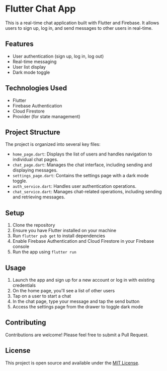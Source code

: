 # Flutter Chat App

This is a real-time chat application built with Flutter and Firebase. It allows users to sign up, log in, and send messages to other users in real-time.

## Features

- User authentication (sign up, log in, log out)
- Real-time messaging
- User list display
- Dark mode toggle

## Technologies Used

- Flutter
- Firebase Authentication
- Cloud Firestore
- Provider (for state management)

## Project Structure

The project is organized into several key files:

- `home_page.dart`: Displays the list of users and handles navigation to individual chat pages.
- `chat_page.dart`: Manages the chat interface, including sending and displaying messages.
- `settings_page.dart`: Contains the settings page with a dark mode toggle.
- `auth_service.dart`: Handles user authentication operations.
- `chat_service.dart`: Manages chat-related operations, including sending and retrieving messages.

## Setup

1. Clone the repository
2. Ensure you have Flutter installed on your machine
3. Run `flutter pub get` to install dependencies
4. Enable Firebase Authentication and Cloud Firestore in your Firebase console
5. Run the app using `flutter run`

## Usage

1. Launch the app and sign up for a new account or log in with existing credentials
2. On the home page, you'll see a list of other users
3. Tap on a user to start a chat
4. In the chat page, type your message and tap the send button
5. Access the settings page from the drawer to toggle dark mode

## Contributing

Contributions are welcome! Please feel free to submit a Pull Request.

## License

This project is open source and available under the [MIT License](LICENSE).
